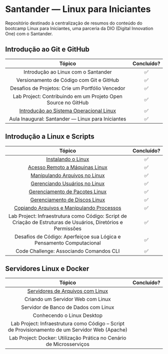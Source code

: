# Santander — Linux para Iniciantes

Repositório destinado à centralização de resumos do conteúdo do bootcamp Linux para Iniciantes, uma parceria da DIO (Digital Innovation One) com o Santander.

## Introdução ao Git e GitHub

|                                                          Tópico                                                           | Concluído? |
| :-----------------------------------------------------------------------------------------------------------------------: | :--------: |
|                                            Introdução ao Linux com o Santander                                            |     ✅     |
|                                         Versionamento de Código com Git e GitHub                                          |     ✅     |
|                                     Desafios de Projetos: Crie um Portfólio Vencedor                                      |     ✅     |
|                               Lab Project: Contribuindo em um Projeto Open Source no GitHub                               |     ✅     |
| [Introdução ao Sistema Operacional Linux](/resumos/introducao-ao-git-e-github/introducao-ao-sistema-operacional-linux.md) |     ✅     |
|                                     Aula Inaugural: Santander — Linux para Iniciantes                                     |     ✅     |

## Introdução a Linux e Scripts

|                                                             Tópico                                                              | Concluído? |
| :-----------------------------------------------------------------------------------------------------------------------------: | :--------: |
|                        [Instalando o Linux](/resumos/introducao-a-linux-e-scripts/instalando-o-linux.md)                        |     ✅     |
|            [Acesso Remoto a Máquinas Linux](/resumos/introducao-a-linux-e-scripts/acesso-remoto-a-maquinas-linux.md)            |     ✅     |
|             [Manipulando Arquivos no Linux](/resumos/introducao-a-linux-e-scripts/manipulando-arquivos-no-linux.md)             |     ✅     |
|             [Gerenciando Usuários no Linux](/resumos/introducao-a-linux-e-scripts/gerenciando-usuarios-no-linux.md)             |     ✅     |
|            [Gerenciamento de Pacotes Linux](/resumos/introducao-a-linux-e-scripts/gerenciamento-de-pacotes-linux.md)            |     ✅     |
|             [Gerenciamento de Discos Linux](/resumos/introducao-a-linux-e-scripts/gerenciamento-de-discos-linux.md)             |     ✅     |
| [Copiando Arquivos e Manipulando Processos](/resumos/introducao-a-linux-e-scripts/copiando-arquivos-e-manipulando-processos.md) |     ✅     |
|          Lab Project: Infraestrutura como Código: Script de Criação de Estruturas de Usuários, Diretórios e Permissões          |     ✅     |
|                              Desafios de Código: Aperfeiçoe sua Lógica e Pensamento Computacional                               |     ✅     |
|                                             Code Challenge: Associando Comandos CLI                                             |     ✅     |

## Servidores Linux e Docker

|                                                   Tópico                                                   | Concluído? |
| :--------------------------------------------------------------------------------------------------------: | :--------: |
| [Servidores de Arquivos com Linux](/resumos/servidores-linux-e-docker/servidores-de-arquivos-com-linux.md) |            |
|                                     Criando um Servidor Web com Linux                                      |            |
|                                    Servidor de Banco de Dados com Linux                                    |            |
|                                         Conhecendo o Linux Desktop                                         |            |
|      Lab Project: Infraestrutura como Código – Script de Provisionamento de um Servidor Web (Apache)       |            |
|                    Lab Project: Docker: Utilização Prática no Cenário de Microsserviços                    |            |
